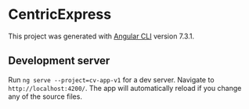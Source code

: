 # CentricExpress

This project was generated with [Angular CLI](https://github.com/angular/angular-cli) version 7.3.1.

## Development server

Run `ng serve --project=cv-app-v1` for a dev server. Navigate to `http://localhost:4200/`. The app will automatically reload if you change any of the source files.
